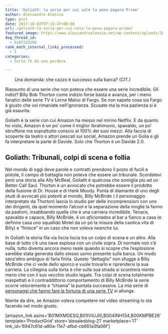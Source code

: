 ```yaml
---
title: 'Goliath: la serie per cui vale la pena pagare Prime'
author: Alessandro Alessio
type: post
date: 2017-10-03T07:15:47+00:00
url: /goliath-la-serie-per-cui-vale-la-pena-pagare-prime/
featured_image: https://www.alessandroalessio.net/wp-content/uploads/2017/10/goliath-billy-bob-thornton-206x146.jpg
dsq_thread_id:
  - 6187323268
rank_math_internal_links_processed:
  - 1
categories:
  - Serie TV da non perdere

---
```

<p style="padding-left: 30px;">
  Una domanda: che cazzo è successo sulla barca? (CIT.)
</p>

Riassunto di una serie che non poteva che essere una serie incredibile. Gli indizi? Billy Bob Thorton come indizio forse basta e avanza, per i meno fanatici delle serie TV è Lorne Malvo di Fargo. Se non sapete cosa sia Fargo è giusto che voi rimaniate nell&#8217;ignoranza. Scusate ma la mia pazienza si è già esaurita.

Goliath è la serie con cui Amazon ha messo nel mirino Netflix. E da quanto ho visto, Amazon è un po&#8217; come il miglior Ibrahimovic, spavaldo, un po&#8217; sbruffone ma soprattutto conscio al 100% dei suoi mezzi. Alla faccia di scoperte da teatro o attori pescati sui social, Amazon prende un Golia e gli fa interpretare la parte di Davide. Solo che Thorton è un Davide 2.0.

## Goliath: Tribunali, colpi di scena e follia

Nel mondo di oggi dove parole e contratti prendono il posto di fucili e pistole, il campo di battaglia non poteva che essere un tribunale. Scordatevi però una storia alla Ally McBeal, Goliath è qualcosa che somiglia più ad un Better Call Saul. Thorton è un avvocato che potrebbe essere il prodotto della fusione di Dr. House e di Hank Moody. Punta di diamante di uno degli studi di avvocati più potenti al mondo, Billy McBride ( il personaggio interpretato da Thorton) lascia lo studio per delle incomprensioni con uno dei dirigenti, da quel momento l&#8217;alcool e la separazione della moglie la fanno da padroni, insabbiando quella che è una carriera incredibile. Tenace, spavaldo e capace, Billy McBride, è un _aficionados_ al bar a fianco a casa (e definire casa uno squallido Motel da un pò la misura della caotica vita di Billy) e &#8220;finisce&#8221; in un caso che non voleva neanche lui.

In Goliath la storia fila via liscia liscia tra un colpo di scena e un altro. Alla base di tutto c&#8217;è una nave esplosa con un civile sopra. Di normale non c&#8217;è nulla, tutto diventa ancora meno reale quando si scopre che l&#8217;esplosione sarebbe stata generata dallo stesso uomo presente sulla barca. Un modo senz&#8217;altro ambiguo di farla finita. Questo &#8220;dettaglio&#8221; non sfugge a Billy McBride che ci vede dello sporco e vuole trovarlo e riprendersi la sua carriera. La ciliegina sulla torta è che sulla sua strada si scontrerà niente meno che con il suo vecchio studio legale. Tra colpi di scena totalmente inaspettati e il contraddittorio comportamento di Billy McBride la serie scorre velocemente e &#8220;chiama&#8221; la puntata successiva. La mia serie di [personaggi che fanno fare la fortuna di una serie TV][1] si allunga.

Niente da dire, se Amazon voleva competere nel video streaming lo sta facendo nel modo giusto.

[amazon\_link asins=&#8217;B01MXMGESQ,B01IVIUJI0,B004INH134,B00KMPBE26&#8242; template=&#8217;ProductGrid&#8217; store=&#8217;alesalesblog-21&#8242; marketplace=&#8217;IT&#8217; link\_id=&#8217;6947c61d-a80a-11e7-afbd-cb661a3fa06f&#8217;]

&nbsp;

 [1]: https://www.alessandroalessio.net/le-mie-linee-guida-per-una-serie-tv/